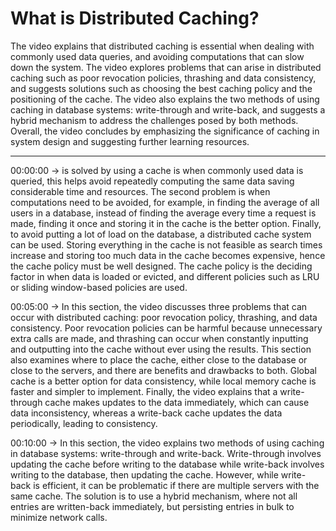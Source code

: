 # What is Distributed Caching?

The video explains that distributed caching is essential when dealing with commonly used data queries, and avoiding computations that can slow down the system. The video explores problems that can arise in distributed caching such as poor revocation policies, thrashing and data consistency, and suggests solutions such as choosing the best caching policy and the positioning of the cache. The video also explains the two methods of using caching in database systems: write-through and write-back, and suggests a hybrid mechanism to address the challenges posed by both methods. Overall, the video concludes by emphasizing the significance of caching in system design and suggesting further learning resources.

-----------------------------------------

00:00:00 -> is solved by using a cache is when commonly used data is queried, this helps avoid repeatedly computing the same data saving considerable time and resources. The second problem is when computations need to be avoided, for example, in finding the average of all users in a database, instead of finding the average every time a request is made, finding it once and storing it in the cache is the better option. Finally, to avoid putting a lot of load on the database, a distributed cache system can be used. Storing everything in the cache is not feasible as search times increase and storing too much data in the cache becomes expensive, hence the cache policy must be well designed. The cache policy is the deciding factor in when data is loaded or evicted, and different policies such as LRU or sliding window-based policies are used.


00:05:00 -> In this section, the video discusses three problems that can occur with distributed caching: poor revocation policy, thrashing, and data consistency. Poor revocation policies can be harmful because unnecessary extra calls are made, and thrashing can occur when constantly inputting and outputting into the cache without ever using the results. This section also examines where to place the cache, either close to the database or close to the servers, and there are benefits and drawbacks to both. Global cache is a better option for data consistency, while local memory cache is faster and simpler to implement. Finally, the video explains that a write-through cache makes updates to the data immediately, which can cause data inconsistency, whereas a write-back cache updates the data periodically, leading to consistency.


00:10:00 -> In this section, the video explains two methods of using caching in database systems: write-through and write-back. Write-through involves updating the cache before writing to the database while write-back involves writing to the database, then updating the cache. However, while write-back is efficient, it can be problematic if there are multiple servers with the same cache. The solution is to use a hybrid mechanism, where not all entries are written-back immediately, but persisting entries in bulk to minimize network calls. 
